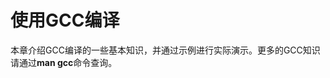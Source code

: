 # 使用GCC编译<a name="ZH-CN_TOPIC_0229243725"></a>

本章介绍GCC编译的一些基本知识，并通过示例进行实际演示。更多的GCC知识请通过**man gcc**命令查询。



